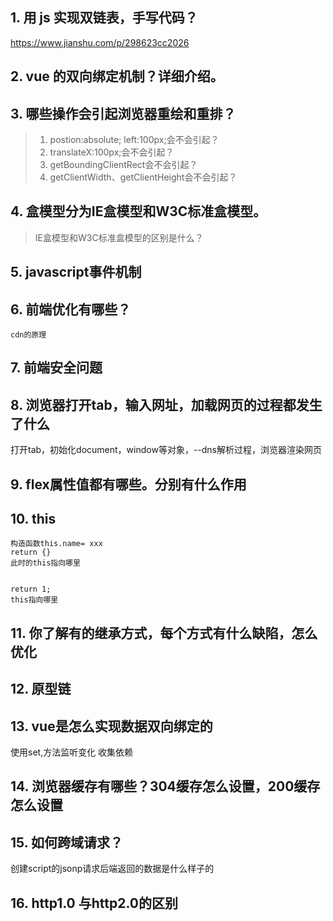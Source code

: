 ## 1. 用 js 实现双链表，手写代码？
https://www.jianshu.com/p/298623cc2026

## 2. vue 的双向绑定机制？详细介绍。


## 3. 哪些操作会引起浏览器重绘和重排？

> 1. postion:absolute; left:100px;会不会引起？
> 2. translateX:100px;会不会引起？
> 3. getBoundingClientRect会不会引起？
> 4. getClientWidth、getClientHeight会不会引起？ 
## 4. 盒模型分为IE盒模型和W3C标准盒模型。
> IE盒模型和W3C标准盒模型的区别是什么？



## 5. javascript事件机制

## 6. 前端优化有哪些？
    cdn的原理
## 7. 前端安全问题

## 8. 浏览器打开tab，输入网址，加载网页的过程都发生了什么
打开tab，初始化document，window等对象，--dns解析过程，浏览器渲染网页

## 9. flex属性值都有哪些。分别有什么作用

## 10. this
    构造函数this.name= xxx
    return {}
    此时的this指向哪里


    return 1;
    this指向哪里
## 11. 你了解有的继承方式，每个方式有什么缺陷，怎么优化

## 12. 原型链

## 13. vue是怎么实现数据双向绑定的
使用set,方法监听变化
收集依赖

## 14. 浏览器缓存有哪些？304缓存怎么设置，200缓存怎么设置

## 15. 如何跨域请求？
创建script的jsonp请求后端返回的数据是什么样子的

## 16. http1.0 与http2.0的区别


